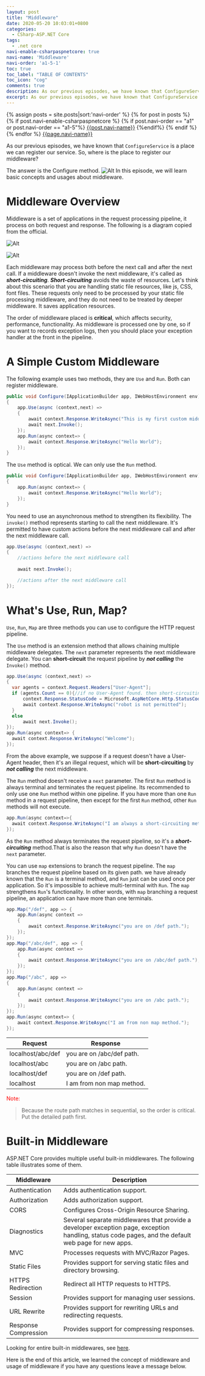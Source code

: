 ```yaml
---
layout: post
title: "Middleware"
date: 2020-05-20 10:03:01+0800
categories:
  - CSharp-ASP.NET Core
tags:
  - .net core
navi-enable-csharpaspnetcore: true
navi-name: 'Middleware'
navi-order: 'a1-5-1'
toc: true
toc_label: "TABLE OF CONTENTS"
toc_icon: "cog"
comments: true
description: As our previous episodes, we have known that ConfigureService is a place we can register our service. So, where is the place to register middleware
excerpt: As our previous episodes, we have known that ConfigureService is a place we can register our service. So, where is the place to register middleware
---
```

<!--navigation bar-->
<div class='navi-link-container'>
  {% assign posts = site.posts|sort:'navi-order' %}
  {% for post in posts %}
    {% if post.navi-enable-csharpaspnetcore %}
        {% if post.navi-order == "a1" or 
              post.navi-order == "a1-5"%}
            <a href="{{ site.baseurl }}{{ post.url }}" class='navi-link'>{{post.navi-name}}</a>
        {%endif%}
    {% endif %}
  {% endfor %}
<a class='navi-link' href="">{{page.navi-name}}</a>
</div>
<!--navigation bar-->

As our previous episodes, we have known that `ConfigureService` is a place we can register our service. So, where is the place to register our middleware?

The answer is the Configure method. 
![Alt][3]
In this episode, we will learn basic concepts and usages about middleware. 

# Middleware Overview
Middleware is a set of applications in the request processing pipeline, it process on both request and response. The following is a diagram copied from the official.

![Alt][1]

![Alt][2]

Each middleware may process both before the next call and after the next call. If a middleware doesn't invoke the next middleware, it's called as ***short-circuiting***. ***Short-circuiting*** avoids the waste of resources. Let's think about this scenario that you are handling static file resources, like js, CSS, font files. These requests only need to be processed by your static file processing middleware, and they do not need to be treated by deeper middleware. It saves application resources.

The order of middleware placed is **critical**, which affects security, performance, functionality. As middleware is processed one by one, so if you want to records exception logs, then you should place your exception handler at the front in the pipeline.

# A Simple Custom Middleware
The following example uses two methods, they are `Use` and `Run`. Both can register middleware. 
```c#
public void Configure(IApplicationBuilder app, IWebHostEnvironment env)
{
    app.Use(async (context,next) =>
    {
        await context.Response.WriteAsync("This is my first custom middleware!\n");
        await next.Invoke();
    });
    app.Run(async context=> {
        await context.Response.WriteAsync("Hello World");
    });
}
```
The `Use` method is optical. We can only use the `Run` method.
```c#
public void Configure(IApplicationBuilder app, IWebHostEnvironment env)
{
    app.Run(async context=> {
        await context.Response.WriteAsync("Hello World");
    });
}
```
You need to use an asynchronous method to strengthen its flexibility. The `invoke()` method represents starting to call the next middleware. It's permitted to have custom actions before the next middleware call and after the next middleware call. 
```c#
app.Use(async (context,next) =>
{
    //actions before the next middleware call
    
    await next.Invoke();

    //actions after the next middleware call
});
```

# What's Use, Run, Map?
`Use`, `Run`, `Map` are three methods you can use to configure the HTTP request pipeline.

The `Use` method is an extension method that allows chaining multiple middleware delegates. The `next` parameter represents the next middleware delegate. You can **short-circuit** the request pipeline by ***not calling*** the `Invoke()` method.
```c#
app.Use(async (context,next) =>
{
  var agents = context.Request.Headers["User-Agent"];
  if (agents.Count == 0){//if no User-Agent found. then short-circuiting the request pipeline
      context.Response.StatusCode = Microsoft.AspNetCore.Http.StatusCodes.Status403Forbidden;
      await context.Response.WriteAsync("robot is not permitted");
  }
  else
      await next.Invoke();
});
app.Run(async context=> {
  await context.Response.WriteAsync("Welcome");
});
```
From the above example, we suppose if a request doesn't have a User-Agent header, then it's an illegal request, which will be **short-circuiting** by ***not calling*** the next middleware.

The `Run` method doesn't receive a `next` parameter. The first `Run` method is always terminal and terminates the request pipeline. Its recommended to only use one `Run` method within one pipeline. If you have more than one `Run` method in a request pipeline, then except for the first `Run` method, other `Run` methods will not execute.
```c#
app.Run(async context=>{
  await context.Response.WriteAsync("I am always a short-circuiting method");
});
```
As the `Run` method always terminates the request pipeline, so it's a ***short-circuiting*** method.That is also the reason that why `Run` doesn't have the `next` parameter.


You can use `map` extensions to branch the request pipeline. The `map` branches the request pipeline based on its given path. we have already known that the `Run` is a terminal method, and `Run` just can be used once per application. So it's impossible to achieve multi-terminal with `Run`. The `map` strengthens `Run`'s functionality. In other words, with `map` branching a request pipeline, an application can have more than one terminals.
```c#
app.Map("/def", app => {
    app.Run(async context =>
    {
        await context.Response.WriteAsync("you are on /def path.");
    });
});
app.Map("/abc/def", app => {
    app.Run(async context =>
    {
        await context.Response.WriteAsync("you are on /abc/def path.");
    });
});
app.Map("/abc", app =>
{
    app.Run(async context =>
    {
        await context.Response.WriteAsync("you are on /abc path.");
    });
});
app.Run(async context=> {
    await context.Response.WriteAsync("I am from non map method.");
});
```

|Request   |Response   |
|---|---|
|localhost/abc/def   |you are on /abc/def path.   |
|localhost/abc   |you are on /abc path.   |
|localhost/def   |you are on /def path.   |
|localhost   |I am from non map method.   |

<span style="color:red">Note:</span>
> Because the route path matches in sequential, so the order is critical. Put the detailed path first.

# Built-in Middleware

ASP.NET Core provides multiple useful built-in middlewares. The following table illustrates some of them.

|Middleware   |Description   |
|---|---|
|Authentication   |Adds authentication support.   |
|Authorization   |Adds authorization support.   |
|CORS   |Configures Cross-Origin Resource Sharing.   |
|Diagnostics   |Several separate middlewares that provide a developer exception page, exception handling, status code pages, and the default web page for new apps.   |
|MVC   |Processes requests with MVC/Razor Pages.   |
|Static Files   |Provides support for serving static files and directory browsing.   |
|HTTPS Redirection   |Redirect all HTTP requests to HTTPS.   |
|Session   |Provides support for managing user sessions.   |
|URL Rewrite   |Provides support for rewriting URLs and redirecting requests.   |
|Response Compression   |Provides support for compressing responses.   |

Looking for entire built-in middlewares, see [here][4].

Here is the end of this article, we learned the concept of middleware and usage of middleware if you have any questions leave a message below. 

[1]: /blog/public/img/2020-05-20-middleware-a.png
[2]: /blog/public/img/2020-05-20-middleware-b.png
[3]: /blog/public/img/2020-05-20-middleware-c.png
[4]: https://docs.microsoft.com/en-us/aspnet/core/fundamentals/middleware/?view=aspnetcore-3.1#built-in-middleware
